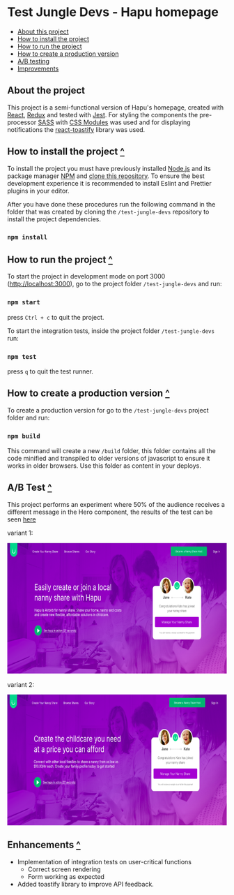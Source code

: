 # Test Jungle Devs - Hapu homepage <a name="list"/>

-   [About this project](#about)
-   [How to install the project](#installation)
-   [How to run the project](#exec)
-   [How to create a production version](#build)
-   [A/B testing](#a/b)
-   [Improvements](#improvements)

## About the project <a name="about"/>

This project is a semi-functional version of Hapu's homepage, created with [React](https://github.com/facebook/create-react-app), [Redux](https://redux-toolkit.js.org/introduction/getting-started) and tested with [Jest](https://jestjs.io/pt-BR/docs/tutorial-react). For styling the components the pre-processor [SASS](https://sass-lang.com/) with [CSS Modules](https://github.com/css-modules/css-modules) was used and for displaying notifications the [react-toastify](https://www.npmjs.com/package/react-toastify) library was used.

<!-- toc -->

## How to install the project <a name="installation"/> [^](#instalation)

To install the project you must have previously installed [Node.js](https://nodejs.org/en/) and its package manager [NPM](https://nodejs.org/en/) and [clone this repository](https://www.atlassian.com/br/git/tutorials/setting-up-a-repository/git-clone). To ensure the best development experience it is recommended to install Eslint and Prettier plugins in your editor.

After you have done these procedures run the following command in the folder that was created by cloning the `/test-jungle-devs` repository to install the project dependencies.

### `npm install`

## How to run the project <a name="exec"/> [^](#exec)

To start the project in development mode on port 3000 ([http://localhost:3000](http://localhost:3000)), go to the project folder `/test-jungle-devs` and run:

### `npm start`

press `Ctrl + c` to quit the project.

To start the integration tests, inside the project folder `/test-jungle-devs` run:

### `npm test`

press `q` to quit the test runner.

## How to create a production version <a name="build"/> [^](#build)

To create a production version for go to the `/test-jungle-devs` project folder and run:

### `npm build`

This command will create a new `/build` folder, this folder contains all the code minified and transpiled to older versions of javascript to ensure it works in older browsers. Use this folder as content in your deploys.

## A/B Test <a name="a/b"/> [^](#a/b)

This project performs an experiment where 50% of the audience receives a different message in the Hero component,
the results of the test can be seen [here](https://app.optimizely.com/l/nRjsaTIcRgeWj4ePDxzNLg)

<p align="center">
    <p> variant 1:</p>
    <img src="./src/assets/readme/heroVariant1.png" width="600" height="300" alt="all-list-usage"/>
</p>
<p align="center">
    <p> variant 2:</p>
    <img src="./src/assets/readme/heroVariant2.png" width="600" height="300" alt="todo-list-usage"/>
</p>

## Enhancements <a name="improvements"/> [^](#list)

-   Implementation of integration tests on user-critical functions
    -   Correct screen rendering
    -   Form working as expected
-   Added toastify library to improve API feedback.
